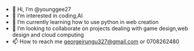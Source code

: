 - 👋 Hi, I’m @younggee27
- 👀 I’m interested in coding,AI
- 🌱 I’m currently learning how to use python in web creation 
- 💞️ I’m looking to collaborate on projects dealing with game design,web design and cloud computing 
- 📫 How to reach me georgeirungu327@gmail.com or 0708262480

<!---
younggee27/younggee27 is a ✨ special ✨ repository because its `README.md` (this file) appears on your GitHub profile.
You can click the Preview link to take a look at your changes.
--->
